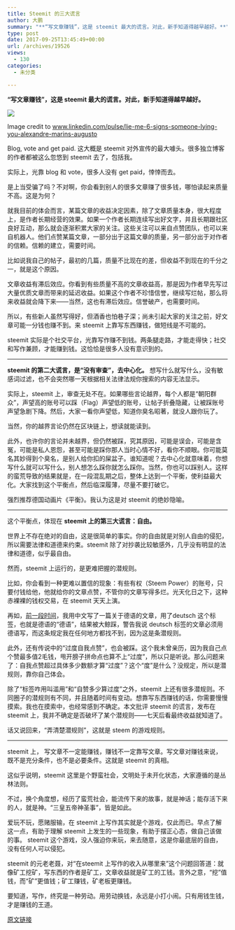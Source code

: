 ```yaml
---
title: Steemit 的三大谎言
author: 大鹏
summary: "**“写文章赚钱”，这是 steemit 最大的谎言。对此，新手知道得越早越好。**"
type: post
date: 2017-09-25T13:45:49+00:00
url: /archives/19526
views:
  - 130
categories:
  - 未分类

---
```

**“写文章赚钱”，这是 steemit 最大的谎言。对此，新手知道得越早越好。**

![][1]

Image credit to www.linkedin.com/pulse/lie-me-6-signs-someone-lying-you-alexandre-marins-augusto

Blog, vote and get paid. 这大概是 steemit 对外宣传的最大噱头。很多独立博客的作者都被这么忽悠到 steemit 去了，包括我。

实际上，光靠 blog 和 vote，很多人没有 get paid，悻悻而去。

是上当受骗了吗？不对啊，你会看到别人的很多文章赚了很多钱，哪怕读起来质量不高。这是为何？

就我目前的体会而言，某篇文章的收益决定因素，除了文章质量本身，很大程度上，是作者长期经营的效果。如果一个作者长期连续写出好文字，并且长期跟社区良好互动，那么就会逐渐积累大家的关注。这些关注可以来自点赞团队，也可以来自机器人。他们点赞某篇文章，一部分出于这篇文章的质量，另一部分出于对作者的信赖。信赖的建立，需要时间。

比如说我自己的帖子，最初的几篇，质量不比现在的差，但收益不到现在的千分之一，就是这个原因。

文章收益有滞后效应。你看到有些质量不高的文章收益高，那是因为作者早先写过大量优质文章而带来的延迟收益。如果这个作者不珍惜信誉，继续写烂帖，那么将来收益就会降下来——当然，这也有滞后效应。信誉破产，也需要时间。

所以，有些新人虽然写得好，但酒香也怕巷子深；尚未引起大家的关注之前，好文章可能一分钱也赚不到。来 steemit 上靠写东西赚钱，做短线是不可能的。

steemit 实际是个社交平台，光靠写作赚不到钱。两条腿走路，才能走得快；社交和写作兼顾，才能赚到钱。这恰恰是很多人没有意识到的。

* * *

**steemit 的第二大谎言，是“没有审查”，去中心化。** 想写什么就写什么，没有敏感词过滤，也不会突然哪一天根据相关法律法规你搜索的内容无法显示。

实际上，steemit 上，审查无处不在。如果哪些言论越界，每个人都是“朝阳群众”，声望高的账号可以踩（Flag）声望低的账号，让帖子折叠隐藏，让被踩账号声望急剧下降。然后，大家一看你声望低，知道你臭名昭著，就没人跟你玩了。

当然，你的越界言论仍然在区块链上，想读就能读到。

此外，也许你的言论并未越界，但仍然被踩，究其原因，可能是误会，可能是含冤，可能是私人恩怨，甚至可能是踩你那人当时心情不好，看你不顺眼。你可能莫名其妙得到个臭名，是别人给你扣的屎盆子。谁知道呢？去中心化就意味着，你想写什么就可以写什么，别人想怎么踩你就怎么踩你。当然，你也可以踩别人。这样的蛮荒导致的结果就是，在一段混乱期之后，整体上达到一个平衡，使利益最大化。大家找到这个平衡点，然后临深履薄，尽量不要打破它。



强烈推荐德国动画片《平衡》。我认为这是对 steemit 的绝妙隐喻。

* * *

这个平衡点，体现在 **steemit 上的第三大谎言：自由。**

世界上不存在绝对的自由，这是很简单的事实。你的自由就是对别人自由的侵犯，所以需要法律和道德来约束。steemit 除了对抄袭比较敏感外，几乎没有明显的法律和道德，似乎最自由。

然而，steemit 上运行的，是更难把握的潜规则。

比如，你会看到一种更难以置信的现象：有些有权（Steem Power）的账号，只要付钱给他，他就给你的文章点赞，不管你的文章写得多烂。光天化日之下，这种赤裸裸的钱权交易，在 steemit 天天上演。

再如，[前一段时间][2]，我用中文写了一篇关于德语的文章，用了deutsch 这个标签，也就是德语的“德语”，结果被大鲸踩，警告我说 deutsch 标签的文章必须用德语写，而这条规定我在任何地方都找不到，因为这是条潜规则。

此外，还有传说中的“过度自我点赞”，也会被踩。这个我未曾亲历，因为我自己点个赞最多值2毛钱，甩开膀子拼命点也算不上“过度”，所以只是听说。那么问题来了：自我点赞超过具体多少数额才算“过度”？这个“度”是什么？没规定，所以是潜规则，靠你自己体会。

除了“标签咋用叫滥用”和“自赞多少算过度”之外，steemit 上还有很多潜规则。不同圈子的潜规则有不同，并且随着时间有变动。想靠写东西赚钱的话，你需要慢慢摸索。我也在摸索中，也经常感到不确定。本文批评 steemit 的谎言，发布在 steemit 上，我并不确定是否破坏了某个潜规则——七天后看最终收益就知道了。

话又说回来，“弄清楚潜规则”，这就是 steem 的游戏规则。

* * *

steemit 上， 写文章不一定能赚钱，赚钱不一定靠写文章。写文章对赚钱来说，既不是充分条件，也不是必要条件。这就是 steemit 的真相。

这似乎说明，steemit 这里是个野蛮社会，文明处于未开化状态，大家遵循的是丛林法则。

不过，换个角度想，经历了蛮荒社会，能流传下来的故事，就是神话；能存活下来的人，就是神。“三皇五帝神圣事”，皆是如此。

爱玩不玩，愿赌服输，在 steemit 上写作其实就是个游戏，仅此而已。早点了解这一点，有助于理解 steemit 上发生的一些现象，有助于摆正心态，做自己该做的事。 steemit 这个游戏，没人强迫你来玩，来去随意，这是你最底层的自由，没有任何人可以侵犯。

steemit 的元老老聂，对“在steemit 上写作的收入从哪里来”这个问题回答道：就像矿工挖矿，写东西的作者是矿工，文章收益就是矿工的工钱。言外之意，“挖”值钱，而“矿”更值钱；矿工赚钱，矿老板更赚钱。

要知道，写作，终究是一种劳动。用劳动换钱，永远是小打小闹。只有用钱生钱，才是赚钱的王道。

 [1]: https://media.licdn.com/mpr/mpr/AAEAAQAAAAAAAAZJAAAAJDExYTZjNDZjLTk4ODItNDAyOS04MjFiLTJhYTFiYjU2Zjk3MA.jpg
 [2]: https://steemit.com/cn/@dapeng/steem

[原文链接](http://dapengde.com/archives/19526)

